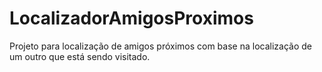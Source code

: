 # LocalizadorAmigosProximos
Projeto para localização de amigos próximos com base na localização de um outro que está sendo visitado.
